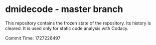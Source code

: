 # dmidecode - master branch

This repository contains the frozen state of the repository.
Its history is cleared. It is used only for static code
analysis with Codacy.

Commit Time: 1727226497